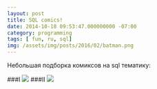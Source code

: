 ```yaml
---
layout: post
title: SQL comics!
date: 2014-10-18 09:53:47.000000000 -07:00
category: programming
tags: [ fun, ru, sql]
img: /assets/img/posts/2016/02/batman.png
---
```


Небольшая подборка комиксов на sql тематику:

###I
![](../../../../assets/img/posts/2014/10/sql_comics1.png)
###II
![](../../../../assets/img/posts/2014/10/sql_comics2.png)
